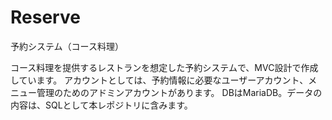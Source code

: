 # Reserve
予約システム（コース料理）

コース料理を提供するレストランを想定した予約システムで、MVC設計で作成しています。
アカウントとしては、予約情報に必要なユーザーアカウント、メニュー管理のためのアドミンアカウントがあります。
DBはMariaDB。データの内容は、SQLとして本レポジトリに含みます。
